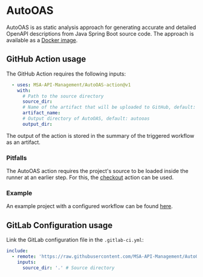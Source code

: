 # AutoOAS
AutoOAS is as static analysis approach for generating accurate and detailed OpenAPI descriptions from Java Spring Boot source code. The approach is available as a [Docker image](https://hub.docker.com/repository/docker/alexx882/auto-oas/general).

## GitHub Action usage
The GitHub Action requires the following inputs:
```yaml
  - uses: MSA-API-Management/AutoOAS-action@v1
    with:
      # Path to the source directory
      source_dir:
      # Name of the artifact that will be uploaded to GitHub, default: 'OpenAPI descriptions'
      artifact_name:
      # Output directory of AutoOAS, default: autooas
      output_dir:
```
The output of the action is stored in the summary of the triggered workflow as an artifact.

### Pitfalls
The AutoOAS action requires the project's source to be loaded inside the runner at an earlier step. For this, the [checkout](https://github.com/actions/checkout) action can be used.

### Example
An example project with a configured workflow can be found [here](https://github.com/MSA-API-Management/AutoOAS-ci-example).

## GitLab Configuration usage
Link the GitLab configuration file in the `.gitlab-ci.yml`:
```yaml
include:
  - remote: 'https://raw.githubusercontent.com/MSA-API-Management/AutoOAS-action/refs/tags/v1/AutoOAS-ci.gitlab-ci.yml'
    inputs:
      source_dir: '.' # Source directory
```
